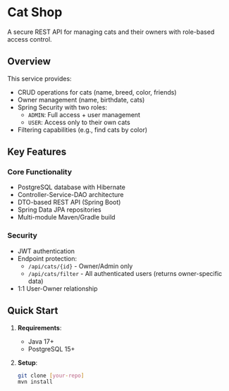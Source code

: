# Cat Shop

A secure REST API for managing cats and their owners with role-based access control.

## Overview

This service provides:
- CRUD operations for cats (name, breed, color, friends)
- Owner management (name, birthdate, cats)
- Spring Security with two roles:
  - `ADMIN`: Full access + user management
  - `USER`: Access only to their own cats
- Filtering capabilities (e.g., find cats by color)

## Key Features

### Core Functionality
- PostgreSQL database with Hibernate
- Controller-Service-DAO architecture
- DTO-based REST API (Spring Boot)
- Spring Data JPA repositories
- Multi-module Maven/Gradle build

### Security
- JWT authentication
- Endpoint protection:
    - `/api/cats/{id}` - Owner/Admin only
    - `/api/cats/filter` - All authenticated users (returns owner-specific data)
- 1:1 User-Owner relationship

## Quick Start

1. **Requirements**:
    - Java 17+
    - PostgreSQL 15+

2. **Setup**:
   ```bash
   git clone [your-repo]
   mvn install
   ```